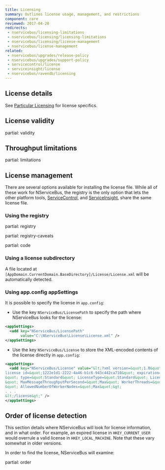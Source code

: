 ```yaml
---
title: Licensing
summary: Outlines license usage, management, and restrictions
component: core
reviewed: 2017-04-20
redirects:
 - nservicebus/licensing-limitations
 - nservicebus/licensing/licensing-limitations
 - nservicebus/licensing/license-management
 - nservicebus/license-management
related:
 - nservicebus/upgrades/release-policy
 - nservicebus/upgrades/support-policy
 - servicecontrol/license
 - serviceinsight/license
 - nservicebus/ravendb/licensing
---
```



## License details

See [Particular Licensing](https://particular.net/licensing) for license specifics.


## License validity

partial: validity


## Throughput limitations

partial: limitations


## License management

There are several options available for installing the license file. While all of these work for NServiceBus, the registry is the only option that lets the other platform tools, [ServiceControl](/servicecontrol/license.md), and [ServiceInsight](/serviceinsight/license.md), share the same license file.


### Using the registry

partial: registry

partial: registry-caveats


partial: code


### Using a license subdirectory

A file located at `[AppDomain.CurrentDomain.BaseDirectory]/License/License.xml` will be automatically detected.


### Using app.config appSettings

It is possible to specify the license in `app.config`:

 - Use the key `NServiceBus/LicensePath` to specify the path where NServiceBus looks for the license:

```xml
<appSettings>
  <add key="NServiceBus/LicensePath"
       value="C:\NServiceBus\License\License.xml" />
</appSettings>
```
 - Use the key `NServiceBus/License` to store the XML-encoded contents of the license directly in `app.config`:

```xml
<appSettings>
  <add key="NServiceBus/License" value="&lt;?xml version=&quot;1.0&quot; encoding=&quot;utf-8&quot;?&gt;&lt;
license id=&quot;1222e1d1-2222-4a46-b1c6-943c442ca710&quot; expiration=&quot;2013-11-30T00:00:00.0000000
&quot; type=&quot;Standard&quot; LicenseType=&quot;Standard&quot; LicenseVersion=&quot;4.0
&quot; MaxMessageThroughputPerSecond=&quot;Max&quot; WorkerThreads=&quot;Max
&quot; AllowedNumberOfWorkerNodes=&quot;Max&quot;&gt;
. . .
&lt;/license&gt;" />
</appSettings>
```


## Order of license detection

This section details where NServiceBus will look for license information, and in what order. For example, an expired license in `HKEY_CURRENT_USER` would overrule a valid license in `HKEY_LOCAL_MACHINE`. Note that these vary somewhat in older versions.

In order to find the license, NServiceBus will examine:

partial: order